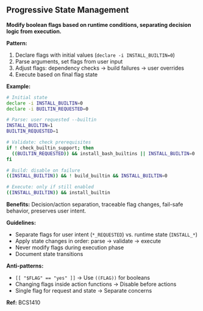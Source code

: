 ## Progressive State Management

**Modify boolean flags based on runtime conditions, separating decision logic from execution.**

**Pattern:**
1. Declare flags with initial values (`declare -i INSTALL_BUILTIN=0`)
2. Parse arguments, set flags from user input
3. Adjust flags: dependency checks → build failures → user overrides
4. Execute based on final flag state

**Example:**
```bash
# Initial state
declare -i INSTALL_BUILTIN=0
declare -i BUILTIN_REQUESTED=0

# Parse: user requested --builtin
INSTALL_BUILTIN=1
BUILTIN_REQUESTED=1

# Validate: check prerequisites
if ! check_builtin_support; then
  ((BUILTIN_REQUESTED)) && install_bash_builtins || INSTALL_BUILTIN=0
fi

# Build: disable on failure
((INSTALL_BUILTIN)) && ! build_builtin && INSTALL_BUILTIN=0

# Execute: only if still enabled
((INSTALL_BUILTIN)) && install_builtin
```

**Benefits:** Decision/action separation, traceable flag changes, fail-safe behavior, preserves user intent.

**Guidelines:**
- Separate flags for user intent (`*_REQUESTED`) vs. runtime state (`INSTALL_*`)
- Apply state changes in order: parse → validate → execute
- Never modify flags during execution phase
- Document state transitions

**Anti-patterns:**
- `[[ "$FLAG" == "yes" ]]` → Use `((FLAG))` for booleans
- Changing flags inside action functions → Disable before actions
- Single flag for request and state → Separate concerns

**Ref:** BCS1410
